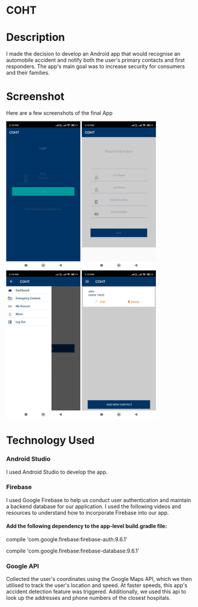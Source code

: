 # COHT

# Description
I made the decision to develop an Android app that would recognise an automobile accident and notify both the user's primary contacts and first responders. The app's main goal was to increase security for consumers and their families.
# Screenshot
Here are a few screenshots of the final App

<img src="screen shot/WhatsApp Image 2023-07-02 at 2.19.50 PM.jpeg" data-canonical-src="https://gyazo.com/eb5c5741b6a9a16c692170a41a49c858.png" width="200" height="400" />

<img src="screen shot/registerpage.jpeg" data-canonical-src="https://gyazo.com/eb5c5741b6a9a16c692170a41a49c858.png" width="200" height="400" />

<img src="screen shot/dashboard.jpeg" data-canonical-src="https://gyazo.com/eb5c5741b6a9a16c692170a41a49c858.png" width="200" height="400" />

<img src="screen shot/emergencycantact.jpeg" data-canonical-src="https://gyazo.com/eb5c5741b6a9a16c692170a41a49c858.png" width="200" height="400" />

# Technology Used
<h3>Android Studio</h3>

I used Android Studio to develop the app.

<h3>Firebase</h3>

I used Google Firebase to help us conduct user authentication and maintain a backend database for our application. I used the following videos and resources to understand how to incorporate Firebase into our app.

<h4>Add the following dependency to the app-level build.gradle file:</h4>

  compile 'com.google.firebase:firebase-auth:9.6.1'
  
  compile 'com.google.firebase:firebase-database:9.6.1'

<h3>Google API</h3>

Collected the user's coordinates using the Google Maps API, which we then utilised to track the user's location and speed.  At faster speeds, this app's accident detection feature was triggered. Additionally, we used this api to look up the addresses and phone numbers of the closest hospitals.
